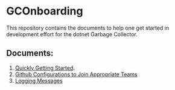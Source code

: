 # GCOnboarding

This repository contains the documents to help one get started in development effort for the dotnet Garbage Collector. 

## Documents:

1. [Quickly Getting Started](QuickGettingStarted.md).
2. [Github Configurations to Join Appropriate Teams](GithubConfigurations.md)
3. [Logging Messages](LoggingInGC.md)